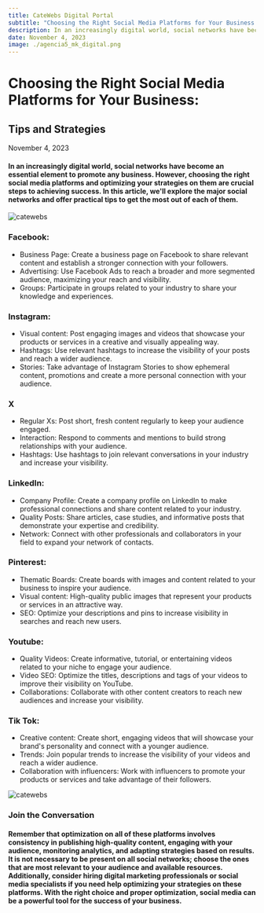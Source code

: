 ```yaml
---
title: CateWebs Digital Portal
subtitle: "Choosing the Right Social Media Platforms for Your Business: Tips and Strategies"
description: In an increasingly digital world, social networks have become an essential element to promote any business. However, choosing the right social media platforms and optimizing your strategies on them are crucial steps to achieving success. In this article, we'll explore the major social networks and offer practical tips to get the most out of each of them.
date: November 4, 2023
image: ./agencia5_mk_digital.png
---
```


# Choosing the Right Social Media Platforms for Your Business:
## Tips and Strategies

November 4, 2023


#### In an increasingly digital world, social networks have become an essential element to promote any business. However, choosing the right social media platforms and optimizing your strategies on them are crucial steps to achieving success. In this article, we'll explore the major social networks and offer practical tips to get the most out of each of them.

![catewebs](./agencia4_mk_digital.png)

### Facebook:

* Business Page: Create a business page on Facebook to share relevant content and establish a stronger connection with your followers.
* Advertising: Use Facebook Ads to reach a broader and more segmented audience, maximizing your reach and visibility.
* Groups: Participate in groups related to your industry to share your knowledge and experiences.

### Instagram:

* Visual content: Post engaging images and videos that showcase your products or services in a creative and visually appealing way.
* Hashtags: Use relevant hashtags to increase the visibility of your posts and reach a wider audience.
* Stories: Take advantage of Instagram Stories to show ephemeral content, promotions and create a more personal connection with your audience.

### X

* Regular Xs: Post short, fresh content regularly to keep your audience engaged.
* Interaction: Respond to comments and mentions to build strong relationships with your audience.
* Hashtags: Use hashtags to join relevant conversations in your industry and increase your visibility.

### LinkedIn:

* Company Profile: Create a company profile on LinkedIn to make professional connections and share content related to your industry.
* Quality Posts: Share articles, case studies, and informative posts that demonstrate your expertise and credibility.
* Network: Connect with other professionals and collaborators in your field to expand your network of contacts.

### Pinterest:

* Thematic Boards: Create boards with images and content related to your business to inspire your audience.
* Visual content: High-quality public images that represent your products or services in an attractive way.
* SEO: Optimize your descriptions and pins to increase visibility in searches and reach new users.

### Youtube:

* Quality Videos: Create informative, tutorial, or entertaining videos related to your niche to engage your audience.
* Video SEO: Optimize the titles, descriptions and tags of your videos to improve their visibility on YouTube.
* Collaborations: Collaborate with other content creators to reach new audiences and increase your visibility.

### Tik Tok:

* Creative content: Create short, engaging videos that will showcase your brand's personality and connect with a younger audience.
* Trends: Join popular trends to increase the visibility of your videos and reach a wider audience.
* Collaboration with influencers: Work with influencers to promote your products or services and take advantage of their followers.

![catewebs](./agencia6_mk_digital.png)

### Join the Conversation

#### Remember that optimization on all of these platforms involves consistency in publishing high-quality content, engaging with your audience, monitoring analytics, and adapting strategies based on results. It is not necessary to be present on all social networks; choose the ones that are most relevant to your audience and available resources. Additionally, consider hiring digital marketing professionals or social media specialists if you need help optimizing your strategies on these platforms. With the right choice and proper optimization, social media can be a powerful tool for the success of your business.